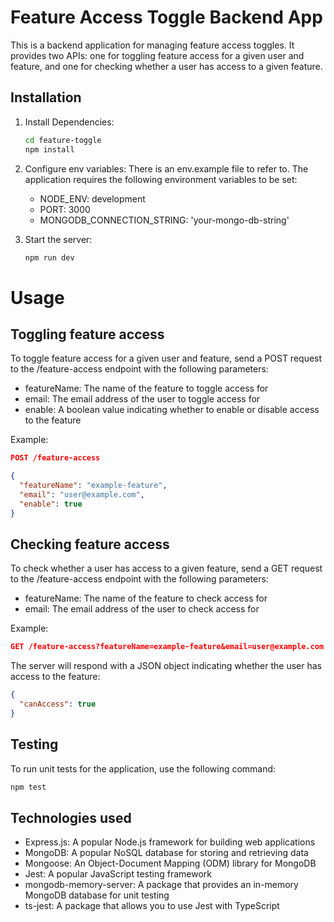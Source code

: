 # Feature Access Toggle Backend App

This is a backend application for managing feature access toggles. It provides two APIs: one for toggling feature access for a given user and feature, and one for checking whether a user has access to a given feature.

## Installation

1. Install Dependencies:
   ```sh
   cd feature-toggle
   npm install
   ```
2. Configure env variables:
   There is an env.example file to refer to.
   The application requires the following environment variables to be set:

   - NODE_ENV: development
   - PORT: 3000
   - MONGODB_CONNECTION_STRING: 'your-mongo-db-string'

3. Start the server:
   ```sh
   npm run dev
   ```

# Usage

## Toggling feature access

To toggle feature access for a given user and feature, send a POST request to the /feature-access endpoint with the following parameters:

- featureName: The name of the feature to toggle access for
- email: The email address of the user to toggle access for
- enable: A boolean value indicating whether to enable or disable access to the feature

Example:

```json
POST /feature-access

{
  "featureName": "example-feature",
  "email": "user@example.com",
  "enable": true
}
```

## Checking feature access

To check whether a user has access to a given feature, send a GET request to the /feature-access endpoint with the following parameters:

- featureName: The name of the feature to check access for
- email: The email address of the user to check access for

Example:

```json
GET /feature-access?featureName=example-feature&email=user@example.com
```

The server will respond with a JSON object indicating whether the user has access to the feature:

```json
{
  "canAccess": true
}
```

## Testing

To run unit tests for the application, use the following command:

```sh
npm test
```

## Technologies used

- Express.js: A popular Node.js framework for building web applications
- MongoDB: A popular NoSQL database for storing and retrieving data
- Mongoose: An Object-Document Mapping (ODM) library for MongoDB
- Jest: A popular JavaScript testing framework
- mongodb-memory-server: A package that provides an in-memory MongoDB database for unit testing
- ts-jest: A package that allows you to use Jest with TypeScript
